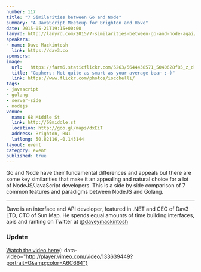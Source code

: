 ```yaml
---
number: 117
title: "7 Similarities between Go and Node"
summary: "A JavaScript Meeteup for Brighton and Hove"
date: 2015-05-21T19:15+00:00
lanyrd: http://lanyrd.com/2015/7-similarities-between-go-and-node-agai/
speakers:
- name: Dave Mackintosh
  link: https://dav3.co
sponsors:
image:
  url:   https://farm6.staticflickr.com/5263/5644438571_5040628f85_z_d.jpg
  title: "Gophers: Not quite as smart as your average bear ;-)"
  link: https://www.flickr.com/photos/iocchelli/
tags:
- javascript
- golang
- server-side
- nodejs
venue:
  name: 68 Middle St
  link: http://68middle.st
  location: http://goo.gl/maps/dxEiT
  address: Brighton, BN1
  latlong: 50.82116,-0.143144
layout: event
category: event
published: true
---
```

Go and Node have their fundamental differences and appeals but there are some key similarities that make it an appealing and natural choice for a lot of NodeJS/JavaScript developers. This is a side by side comparison of 7 common features and paradigms between NodeJS and Golang.

***
Dave is an interface and API developer, featured in .NET and CEO of Dav3 LTD, CTO of Sun Map. He spends equal amounts of time building interfaces, apis and ranting on Twitter at [@daveymackintosh](http://twitter.com/daveymackintosh)

### Update

[Watch the video here](https://vimeo.com/133639449){: data-video="http://player.vimeo.com/video/133639449?portrait=0&amp;color=A6C664"}
